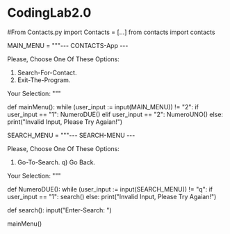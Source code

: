 # CodingLab2.0

#From Contacts.py import Contacts = [...]
from contacts import contacts

MAIN_MENU = """--- CONTACTS-App ---

Please, Choose One Of These Options:

1) Search-For-Contact.
2) Exit-The-Program.

Your Selection: """

def mainMenu():
while (user_input := input(MAIN_MENU)) != "2":
if user_input == "1":
NumeroDUE()
elif user_input == "2":
NumeroUNO()
else:
print("Invalid Input, Please Try Agaian!")

SEARCH_MENU = """--- SEARCH-MENU ---

Please, Choose One Of These Options:

1) Go-To-Search.
q) Go Back.

Your Selection: """

def NumeroDUE():
while (user_input := input(SEARCH_MENU)) != "q":
if user_input == "1":
search()
else:
print("Invalid Input, Please Try Agaian!")

def search():
input("Enter-Search: ")

mainMenu()
